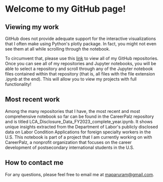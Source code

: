 # Welcome to my GitHub page!

## Viewing my work 
GitHub does not provide adequate support for the interactive visualizations that I often make using Python's plotly package. In fact, you might not even see them at all while scrolling through the notebook.

To circumvent that, please use this [link](https://nbviewer.org/github/Tinashe-04/) to view all of my GitHub repositories. Once you can see all of my repositories and Jupyter notebooks, you will be able to select a repository and scroll through any of the Jupyter notebook files contained within that repository (that is, all files with the file extension .ipynb at the end). This will allow you to view my projects with full functionality!

## Most recent work
Among the many repositories that I have, the most recent and most comprehensive notebook so far can be found in the CareerPalz repository and is titled LCA_Disclosure_Data_FY2023_complete_year.ipynb. It shows unique insights extracted from the Department of Labor's publicly disclosed data on Labor Condition Applications for foreign specialty workers in the U.S. This notebook is part of a project that I am currently working on with CareerPalz, a nonprofit organization that focuses on the career development of postsecondary international students in the U.S.

## How to contact me
For any questions, please feel free to email me at maparuram@gmail.com.
